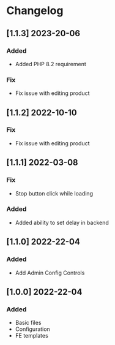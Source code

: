 # Changelog
<!-- Refer to: https://keepachangelog.com/en/1.0.0/ -->

## [1.1.3] 2023-20-06
### Added
- Added PHP 8.2 requirement
### Fix
- Fix issue with editing product
## [1.1.2] 2022-10-10
### Fix
- Fix issue with editing product
## [1.1.1] 2022-03-08
### Fix
- Stop button click while loading
### Added
- Added ability to set delay in backend

## [1.1.0] 2022-22-04
### Added
- Add Admin Config Controls

## [1.0.0] 2022-22-04
### Added
- Basic files
- Configuration
- FE templates
